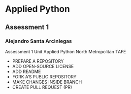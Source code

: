 # Applied Python
## Assessment 1
### Alejandro Santa Arciniegas

Assessment 1 Unit Applied Python North Metropolitan TAFE
- PREPARE A REPOSITORY
- ADD OPEN-SOURCE LICENSE
- ADD README
- FORK A’S PUBLIC REPOSITORY
- MAKE CHANGES INSIDE BRANCH
- CREATE PULL REQUEST (PR)
